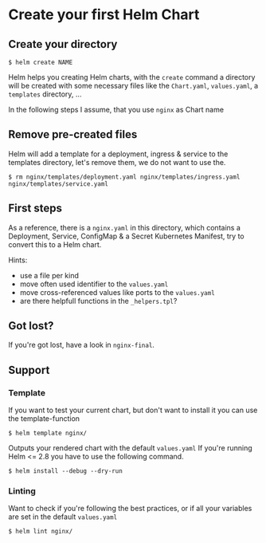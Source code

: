 # Create your first Helm Chart

## Create your directory

`$ helm create NAME`

Helm helps you creating Helm charts, with the `create` command a directory
 will be created with some necessary files like the `Chart.yaml`, `values.yaml`, a `templates` directory, ...

In the following steps I assume, that you use `nginx` as Chart name

## Remove pre-created files

Helm will add a template for a deployment, ingress & service to the templates directory, let's remove them, we do not want to use the.

`$ rm nginx/templates/deployment.yaml nginx/templates/ingress.yaml nginx/templates/service.yaml`

## First steps

As a reference, there is a `nginx.yaml` in this directory, which contains a Deployment, Service, ConfigMap & a Secret Kubernetes Manifest, try to convert this to a Helm chart.

Hints:

* use a file per kind
* move often used identifier to the `values.yaml`
* move cross-referenced values like ports to the `values.yaml`
* are there helpfull functions in the `_helpers.tpl`?

## Got lost?

If you're got lost, have a look in `nginx-final`.

## Support

### Template

If you want to test your current chart, but don't want to install it you can use the template-function

`$ helm template nginx/`

Outputs your rendered chart with the default `values.yaml`
If you're running Helm <= 2.8 you have to use the following command.

`$ helm install --debug --dry-run`

### Linting

Want to check if you're following the best practices, or if all your variables are set in the default `values.yaml`

`$ helm lint nginx/`
